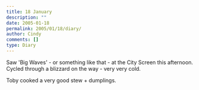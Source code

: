 ```yaml
---
title: 18 January
description: ""
date: 2005-01-18
permalink: 2005/01/18/diary/
author: Cindy
comments: []
type: Diary
---
```


Saw 'Big Waves' - or something like that - at the City Screen this afternoon. Cycled through a blizzard on the way - very very cold.

Toby cooked a very good stew + dumplings.
